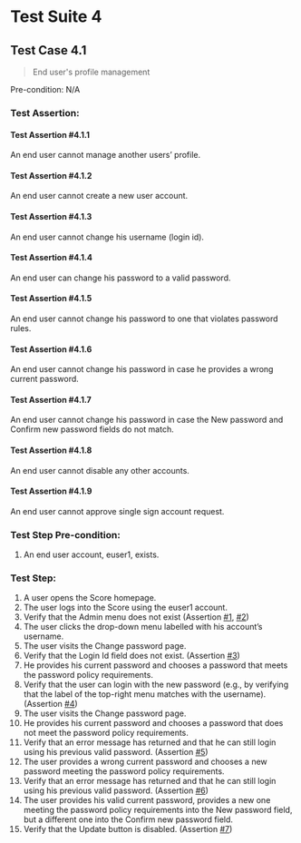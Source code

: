 # Test Suite 4


## Test Case 4.1

> End user's profile management

Pre-condition: N/A


### Test Assertion:

#### Test Assertion #4.1.1
An end user cannot manage another users’ profile.

#### Test Assertion #4.1.2
An end user cannot create a new user account.

#### Test Assertion #4.1.3
An end user cannot change his username (login id).

#### Test Assertion #4.1.4
An end user can change his password to a valid password.

#### Test Assertion #4.1.5
An end user cannot change his password to one that violates password rules.

#### Test Assertion #4.1.6
An end user cannot change his password in case he provides a wrong current password.

#### Test Assertion #4.1.7
An end user cannot change his password in case the New password and Confirm new password fields do not match.

#### Test Assertion #4.1.8
An end user cannot disable any other accounts.

#### Test Assertion #4.1.9
An end user cannot approve single sign account request.

### Test Step Pre-condition:

1. An end user account, euser1, exists.

### Test Step:

1. A user opens the Score homepage.
2. The user logs into the Score using the euser1 account.
3. Verify that the Admin menu does not exist (Assertion [#1](#test-assertion-411), [#2](#test-assertion-412))
4. The user clicks the drop-down menu labelled with his account’s username.
5. The user visits the Change password page.
6. Verify that the Login Id field does not exist. (Assertion [#3](#test-assertion-413))
7. He provides his current password and chooses a password that meets the password policy requirements.
8. Verify that the user can login with the new password (e.g., by verifying that the label of the top-right menu matches with the username). (Assertion [#4](#test-assertion-414))
9. The user visits the Change password page.
10. He provides his current password and chooses a password that does not meet the password policy requirements.
11. Verify that an error message has returned and that he can still login using his previous valid password. (Assertion [#5](#test-assertion-415))
12. The user provides a wrong current password and chooses a new password meeting the password policy requirements.
13. Verify that an error message has returned and that he can still login using his previous valid password. (Assertion [#6](#test-assertion-416))
14. The user provides his valid current password, provides a new one meeting the password policy requirements into the New password field, but a different one into the Confirm new password field.
15. Verify that the Update button is disabled. (Assertion [#7](#test-assertion-417))